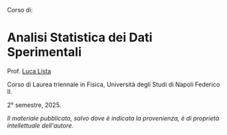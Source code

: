 Corso di: 

# Analisi Statistica dei Dati Sperimentali

Prof. <a href="http://people.na.infn.it/~lista/" target="_blank">Luca Lista</a>

Corso di Laurea triennale in Fisica, Università degli Studi di Napoli Federico II.

2° semestre, 2025.

*Il materiale pubblicato, salvo dove è indicata la provenienza, è di proprietà intellettuale dell'autore.*

